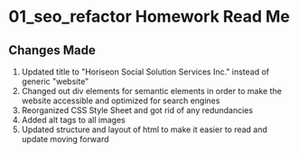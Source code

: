 # 01_seo_refactor Homework Read Me


## Changes Made
1. Updated title to "Horiseon Social Solution Services Inc." instead of generic "website"
1. Changed out div elements for semantic elements in order to make the website accessible and optimized for search engines
1. Reorganized CSS Style Sheet and got rid of any redundancies
1. Added alt tags to all images
1. Updated structure and layout of html to make it easier to read and update moving forward